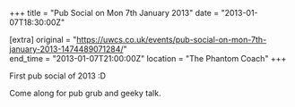 +++
title = "Pub Social on Mon 7th January 2013"
date = "2013-01-07T18:30:00Z"

[extra]
original = "https://uwcs.co.uk/events/pub-social-on-mon-7th-january-2013-1474489071284/"    
end_time = "2013-01-07T21:00:00Z"
location = "The Phantom Coach"
+++

First pub social of 2013 :D

Come along for pub grub and geeky talk.

